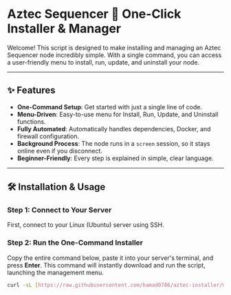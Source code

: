 # Aztec Sequencer 🚀 One-Click Installer & Manager

Welcome! This script is designed to make installing and managing an Aztec Sequencer node incredibly simple. With a single command, you can access a user-friendly menu to install, run, update, and uninstall your node.



---

## ✨ Features

* **One-Command Setup**: Get started with just a single line of code.
* **Menu-Driven**: Easy-to-use menu for Install, Run, Update, and Uninstall functions.
* **Fully Automated**: Automatically handles dependencies, Docker, and firewall configuration.
* **Background Process**: The node runs in a `screen` session, so it stays online even if you disconnect.
* **Beginner-Friendly**: Every step is explained in simple, clear language.

---

## 🛠️ Installation & Usage

### Step 1: Connect to Your Server

First, connect to your Linux (Ubuntu) server using SSH.

### Step 2: Run the One-Command Installer

Copy the entire command below, paste it into your server's terminal, and press **Enter**. This command will instantly download and run the script, launching the management menu.

```bash
curl -sL [https://raw.githubusercontent.com/hamad0786/aztec-installer/main/install.sh](https://raw.githubusercontent.com/hamad0786/aztec-installer/main/install.sh) | bash
